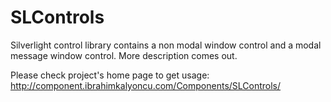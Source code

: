 SLControls
==========

Silverlight control library contains a non modal window control and a modal message window control. More description comes out.

Please check project's home page to get usage:
http://component.ibrahimkalyoncu.com/Components/SLControls/
